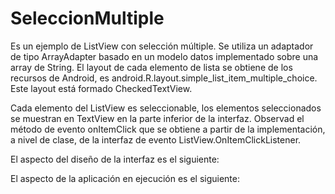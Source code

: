# SeleccionMultiple

Es un ejemplo de ListView con selección múltiple. Se utiliza un adaptador de tipo ArrayAdapter basado en un modelo datos implementado sobre una array de String. El layout de cada elemento de lista se obtiene de los recursos de Android, es android.R.layout.simple_list_item_multiple_choice. Este layout está formado CheckedTextView.

Cada elemento del ListView es seleccionable, los elementos seleccionados se muestran en TextView en la parte inferior de la interfaz. Observad el método de evento onItemClick que se obtiene a partir de la implementación, a nivel de clase, de la interfaz de evento ListView.OnItemClickListener.

El aspecto del diseño de la interfaz es el siguiente:


El aspecto de la aplicación en ejecución es el siguiente:
